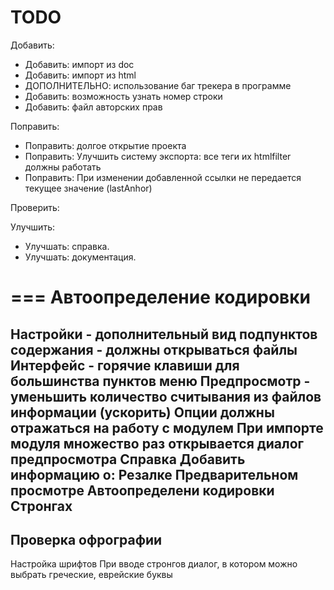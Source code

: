 TODO
====


Добавить:
* Добавить: импорт из doc
* Добавить: импорт из html
* ДОПОЛНИТЕЛЬНО: использование баг трекера в программе
* Добавить: возможность узнать номер строки
* Добавить: файл авторских прав

Поправить:
* Поправить: долгое открытие проекта
* Поправить: Улучшить систему экспорта: все теги их htmlfilter должны работать
* Поправить: При изменении добавленной ссылки не передается текущее значение (lastAnhor)

Проверить:

Улучшить:
* Улучшать: справка.
* Улучшать: документация.


===
Автоопределение кодировки
===
Настройки - дополнительный вид подпунктов содержания - должны открываться файлы
Интерфейс - горячие клавиши для большинства пунктов меню
Предпросмотр - уменьшить количество считывания из файлов информации (ускорить)
Опции должны отражаться на работу с модулем
При импорте модуля множество раз открывается диалог предпросмотра
Справка
    Добавить информацию о:
        Резалке
        Предварительном просмотре
        Автоопределени кодировки
        Стронгах
---
Проверка офрографии
----------
Настройка шрифтов
При вводе стронгов диалог, в котором можно выбрать греческие, еврейские буквы
